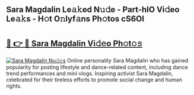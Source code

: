 ## Sara Magdalin Le𝚊𝚔ed N𝚞𝚍e - Part-hIO Vi𝚍eo Le𝚊𝚔s - H𝚘t O𝚗lyf𝚊ns Ph𝚘tos cS6OI

# <h2><a href="http://hf2wj6.feru.top/?c=Sara+Magdalin">🔗 👉 🔴 Sara Magdalin Vi𝚍𝚎o Ph𝚘t𝚘𝚜</a></h2>

[![Sara Magdalin Nu𝚍𝚎s](https://i.imgur.com/0TWrTi3.gif)](http://hf2wj6.feru.top/?c=Sara+Magdalin)
Online personality Sara Magdalin who has gained popularity for posting lifestyle and dance-related content, including dance trend performances and mini vlogs. Inspiring activist Sara Magdalin, celebrated for their tireless efforts to promote social change and human rights. 
